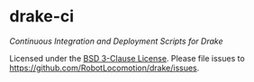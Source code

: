 # drake-ci

*Continuous Integration and Deployment Scripts for Drake*

Licensed under the [BSD 3-Clause License](LICENSE). Please file issues to
<https://github.com/RobotLocomotion/drake/issues>.
